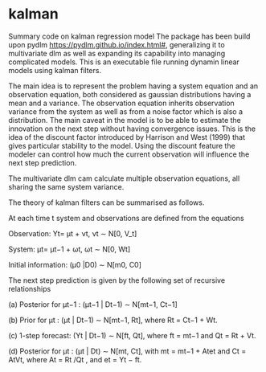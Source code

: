 # kalman
Summary code on kalman regression model
The package has been build upon pydlm https://pydlm.github.io/index.html#, generalizing it to multivariate dlm as well as expanding its capability into managing complicated models.
This is an executable file running dynamin linear models using kalman filters.

The main idea is to represent the problem having a system equation and an observation equation, both considered as gaussian distributions having a mean and a variance. The observation equation inherits observation variance from the system as well as from a noise factor which is also a distribution. The main caveat in the model is to be able to estimate the innovation on the next step without having convergence issues. This is the idea of the discount factor introduced by Harrison and West (1999) that gives particular stability to the model.
Using the discount feature the modeler can control how much the current observation will influence the next step prediction.

The multivariate dlm cam calculate multiple observation equations, all sharing the same system variance.

The theory of kalman filters can be summarised as follows.

At each time t system and observations are defined from the equations

Observation: Yt= μt + νt, νt ∼ N[0, V_t]

System: μt= μt−1 + ωt, ωt ∼ N[0, Wt]

Initial information: (μ0 |D0) ∼ N[m0, C0]

The next step prediction is given by the following set of recursive relationships

(a) Posterior for μt−1 : (μt−1 | Dt−1) ∼ N[mt−1, Ct−1]

(b) Prior for μt : (μt | Dt−1) ∼ N[mt−1, Rt],
where Rt = Ct−1 + Wt.

(c) 1-step forecast: (Yt | Dt−1) ∼ N[ft, Qt],
where ft = mt−1 and Qt = Rt + Vt.

(d) Posterior for μt : (μt | Dt) ∼ N[mt, Ct],
with mt = mt−1 + Atet and Ct = AtVt,
where At = Rt /Qt , and et = Yt − ft.
